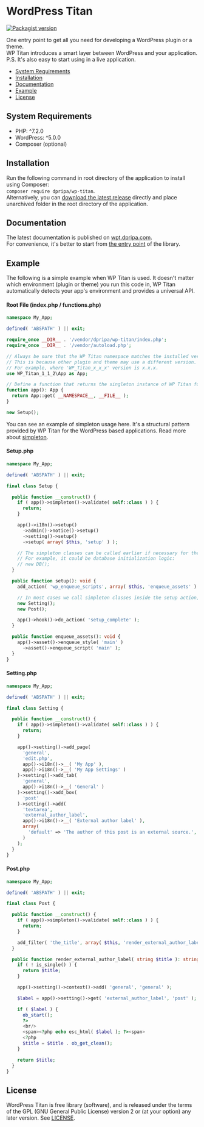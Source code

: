 # WordPress Titan

<a href="https://packagist.org/packages/dpripa/wp-titan"><img src="https://img.shields.io/packagist/v/dpripa/wp-titan" alt="Packagist version"/></a>

One entry point to get all you need for developing a WordPress plugin or a theme.\
WP Titan introduces a smart layer between WordPress and your application.\
P.S. It's also easy to start using in a live application.

- [System Requirements](#system-requirements)
- [Installation](#installation)
- [Documentation](#documentation)
- [Example](#example)
- [License](#license)

## System Requirements
- PHP: ^7.2.0
- WordPress: ^5.0.0
- Composer (optional)

## Installation
Run the following command in root directory of the application to install using Composer:\
`composer require dpripa/wp-titan`.\
Alternatively, you can [download the latest release](https://github.com/dpripa/wp-titan/releases/latest) directly and place unarchived folder in the root directory of the application.

## Documentation
The latest documentation is published on [wpt.dpripa.com](https://wpt.dpripa.com).\
For convenience, it's better to start from [the entry point](https://wpt.dpripa.com/classes/WP-Titan-1-1-2-App.html) of the library.

## Example
The following is a simple example when WP Titan is used. It doesn't matter which environment (plugin or theme) you run this code in, WP Titan automatically detects your app's environment and provides a universal API.

#### Root File (index.php / functions.php)
```php
namespace My_App;

defined( 'ABSPATH' ) || exit;

require_once __DIR__ . '/vendor/dpripa/wp-titan/index.php';
require_once __DIR__ . '/vendor/autoload.php';

// Always be sure that the WP Titan namespace matches the installed version of the library.
// This is because other plugin and theme may use a different version.
// For example, where 'WP_Titan_x_x_x' version is x.x.x.
use WP_Titan_1_1_2\App as App;

// Define a function that returns the singleton instance of WP Titan for your application.
function app(): App {
  return App::get( __NAMESPACE__, __FILE__ );
}

new Setup();
```
You can see an example of simpleton usage here. It's a structural pattern provided by WP Titan for the WordPress based applications. Read more about [simpleton](https://wpt.dpripa.com/classes/WP-Titan-1-1-2-Simpleton.html).

#### Setup.php
```php
namespace My_App;

defined( 'ABSPATH' ) || exit;

final class Setup {

  public function __construct() {
    if ( app()->simpleton()->validate( self::class ) ) {
      return;
    }

    app()->i18n()->setup()
      ->admin()->notice()->setup()
      ->setting()->setup()
      ->setup( array( $this, 'setup' ) );

    // The simpleton classes can be called earlier if necessary for the application logic.
    // For example, it could be database initialization logic:
    // new DB();
  }

  public function setup(): void {
    add_action( 'wp_enqueue_scripts', array( $this, 'enqueue_assets' ) );

    // In most cases we call simpleton classes inside the setup action, when the WordPress environment is fully loaded.
    new Setting();
    new Post();

    app()->hook()->do_action( 'setup_complete' );
  }

  public function enqueue_assets(): void {
    app()->asset()->enqueue_style( 'main' )
      ->asset()->enqueue_script( 'main' );
  }
}
```

#### Setting.php
```php
namespace My_App;

defined( 'ABSPATH' ) || exit;

final class Setting {

  public function __construct() {
    if ( app()->simpleton()->validate( self::class ) ) {
      return;
    }

    app()->setting()->add_page(
      'general',
      'edit.php',
      app()->i18n()->__( 'My App' ),
      app()->i18n()->__( 'My App Settings' )
    )->setting()->add_tab(
      'general',
      app()->i18n()->__( 'General' )
    )->setting()->add_box(
      'post'
    )->setting()->add(
      'textarea',
      'external_author_label',
      app()->i18n()->__( 'External author label' ),
      array(
        'default' => 'The author of this post is an external source.',
      )
    );
  }
}
```

#### Post.php
```php
namespace My_App;

defined( 'ABSPATH' ) || exit;

final class Post {

  public function __construct() {
    if ( app()->simpleton()->validate( self::class ) ) {
      return;
    }

    add_filter( 'the_title', array( $this, 'render_external_author_label' ) );
  }

  public function render_external_author_label( string $title ): string {
    if ( ! is_single() ) {
      return $title;
    }

    app()->setting()->context()->add( 'general', 'general' );

    $label = app()->setting()->get( 'external_author_label', 'post' );

    if ( $label ) {
      ob_start();
      ?>
      <br/>
      <span><?php echo esc_html( $label ); ?><span>
      <?php
      $title = $title . ob_get_clean();
    }

    return $title;
  }
}
```

## License
WordPress Titan is free library (software), and is released under the terms of the GPL (GNU General Public License) version 2 or (at your option) any later version. See [LICENSE](https://github.com/dpripa/wp-titan/blob/main/LICENSE).
